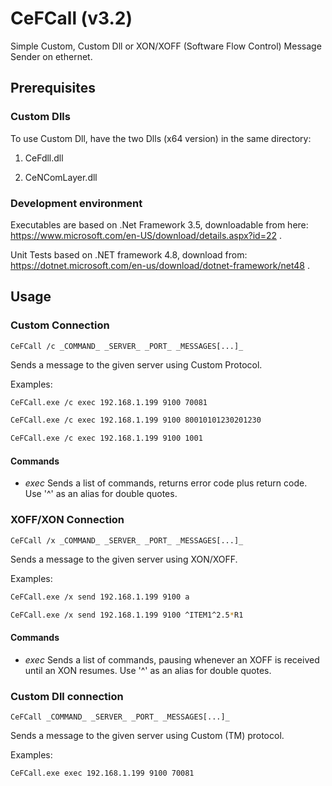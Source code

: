 # CeFCall (v3.2)

Simple Custom, Custom Dll or XON/XOFF (Software Flow Control) Message Sender on ethernet.

## Prerequisites

### Custom Dlls

To use Custom Dll, have the two Dlls (x64 version) in the same directory:

1. CeFdll.dll

2. CeNComLayer.dll

### Development environment

Executables are based on .Net Framework 3.5, downloadable from here:
<https://www.microsoft.com/en-US/download/details.aspx?id=22> .

Unit Tests based on .NET framework 4.8, download from:
<https://dotnet.microsoft.com/en-us/download/dotnet-framework/net48> .

## Usage

### Custom Connection

``CeFCall /c _COMMAND_ _SERVER_ _PORT_ _MESSAGES[...]_``

Sends a message to the given server using Custom Protocol.

Examples:

```bash
CeFCall.exe /c exec 192.168.1.199 9100 70081
```

```bash
CeFCall.exe /c exec 192.168.1.199 9100 80010101230201230
```

```bash
CeFCall.exe /c exec 192.168.1.199 9100 1001
```

#### Commands

* _exec_
 Sends a list of commands, returns error code plus return code.
 Use '^' as an alias for double quotes.

### XOFF/XON Connection

``CeFCall /x _COMMAND_ _SERVER_ _PORT_ _MESSAGES[...]_``

Sends a message to the given server using XON/XOFF.

Examples:

```bash
CeFCall.exe /x send 192.168.1.199 9100 a
```

```bash
CeFCall.exe /x send 192.168.1.199 9100 ^ITEM1^2.5*R1
```

#### Commands

* _exec_
 Sends a list of commands, pausing whenever an XOFF is received until an XON resumes.
 Use '^' as an alias for double quotes.

### Custom Dll connection

``CeFCall _COMMAND_ _SERVER_ _PORT_ _MESSAGES[...]_``

Sends a message to the given server using Custom (TM) protocol.

Examples:

```bash
CeFCall.exe exec 192.168.1.199 9100 70081
```
